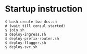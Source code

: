 # Startup instruction
```
$ bash create-two-dcs.sh
# (wait till consul started)
$ join.sh
$ deploy-ingress.sh
$ deploy-prefix-router.sh
$ deploy-flagger.sh
$ deploy-svc.sh
```

